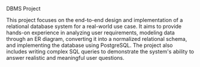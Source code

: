 DBMS Project

This project focuses on the end-to-end design and implementation of a relational database system for a real-world use case. It aims to provide hands-on experience in analyzing user requirements, modeling data through an ER diagram, converting it into a normalized relational schema, and implementing the database using PostgreSQL. The project also includes writing complex SQL queries to demonstrate the system's ability to answer realistic and meaningful user questions.
